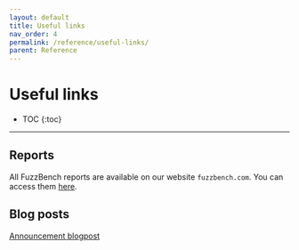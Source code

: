 ```yaml
---
layout: default
title: Useful links
nav_order: 4
permalink: /reference/useful-links/
parent: Reference
---
```


# Useful links

- TOC
{:toc}
---

## Reports

All FuzzBench reports are available on our website `fuzzbench.com`. You can
access them [here](https://www.fuzzbench.com/reports/index.html).

## Blog posts

[Announcement blogpost](https://security.googleblog.com/2020/03/fuzzbench-fuzzer-benchmarking-as-service.html)
